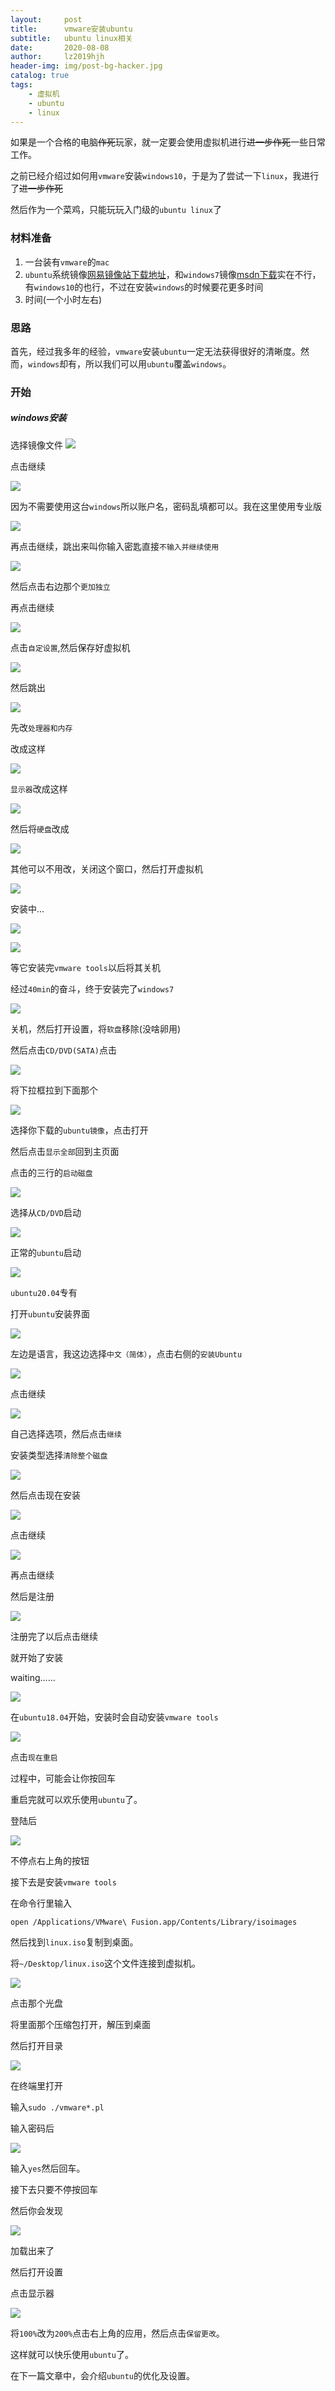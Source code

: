 ```yaml
---
layout:     post
title:      vmware安装ubuntu
subtitle:   ubuntu linux相关
date:       2020-08-08
author:     lz2019hjh
header-img: img/post-bg-hacker.jpg
catalog: true
tags:
    - 虚拟机
    - ubuntu
    - linux
---
```


如果是一个合格的电脑~~作死~~玩家，就一定要会使用虚拟机进行~~进一步作死~~一些日常工作。

之前已经介绍过如何用`vmware`安装`windows10`，于是为了尝试一下`linux`，我进行了~~进一步作死~~

然后作为一个菜鸡，只能玩玩入门级的`ubuntu linux`了

### 材料准备

1. 一台装有`vmware`的`mac`
2. `ubuntu`系统镜像[网易镜像站下载地址](http://mirrors.163.com/ubuntu-releases/)，和`windows7`镜像[msdn下载](https://msdn.itellyou.cn/)实在不行，有`windows10`的也行，不过在安装`windows`的时候要花更多时间
3. 时间(一个小时左右)

### 思路

首先，经过我多年的经验，`vmware`安装`ubuntu`一定无法获得很好的清晰度。然而，`windows`却有，所以我们可以用`ubuntu`覆盖`windows`。

### 开始

##### windows安装

选择镜像文件
![](https://tva1.sinaimg.cn/large/007S8ZIlly1ghkv6iyqyyj30yz0u07lp.jpg)

点击继续

![](https://tva1.sinaimg.cn/large/007S8ZIlly1ghkv7fdzvtj30yz0u0ne9.jpg)

因为不需要使用这台`windows`所以账户名，密码乱填都可以。我在这里使用专业版

![](https://tva1.sinaimg.cn/large/007S8ZIlly1ghkv991kijj30yz0u0wvo.jpg)

再点击继续，跳出来叫你输入密匙直接`不输入并继续使用`

![](https://tva1.sinaimg.cn/large/007S8ZIlly1ghkvb8zn59j30yz0u0k8o.jpg)

然后点击右边那个`更加独立`

再点击继续

![](https://tva1.sinaimg.cn/large/007S8ZIlly1ghkvbxzxwkj30yz0u0tqg.jpg)

点击`自定设置`,然后保存好虚拟机

![](https://tva1.sinaimg.cn/large/007S8ZIlly1ghkvd5lkxhj31560u0naw.jpg)

然后跳出

![](https://tva1.sinaimg.cn/large/007S8ZIlly1ghkvdhahcdj313b0u0h4v.jpg)

先改`处理器和内存`

改成这样

![](https://tva1.sinaimg.cn/large/007S8ZIlly1ghkvekg4fpj310z0u04bn.jpg)

`显示器`改成这样

![](https://tva1.sinaimg.cn/large/007S8ZIlly1ghkvfs7mn3j313d0u0qhb.jpg)

然后将`硬盘`改成

![](https://tva1.sinaimg.cn/large/007S8ZIlly1ghkvhcafn2j315s0n2doc.jpg)

其他可以不用改，关闭这个窗口，然后打开虚拟机

![](https://tva1.sinaimg.cn/large/007S8ZIlly1ghkviojx9hj310h0u0dyp.jpg)

安装中...

![](https://tva1.sinaimg.cn/large/007S8ZIlly1ghkvj69xmrj31c00u0tbh.jpg)

![](https://tva1.sinaimg.cn/large/007S8ZIlly1ghkvk3lu9sj31c00u0h7h.jpg)

等它安装完`vmware tools`以后将其关机

经过`40min`的奋斗，终于安装完了`windows7`

![](https://tva1.sinaimg.cn/large/007S8ZIlly1ghkwq4ber6j31c00u07wk.jpg)

关机，然后打开设置，将`软盘`移除(没啥卵用)

然后点击`CD/DVD(SATA)`点击

![](https://tva1.sinaimg.cn/large/007S8ZIlly1ghkwtb5wf0j315s0higs7.jpg)

将下拉框拉到下面那个

![](https://tva1.sinaimg.cn/large/007S8ZIlly1ghkwui8qiwj31a00u0kao.jpg)

选择你下载的`ubuntu镜像`，点击打开

然后点击`显示全部`回到主页面

点击的三行的`启动磁盘`

![](https://tva1.sinaimg.cn/large/007S8ZIlly1ghkwwdt1thj315s0ls11q.jpg)

选择从`CD/DVD`启动

![](https://tva1.sinaimg.cn/large/007S8ZIlly1ghkwxal3qwj31c00u0mzw.jpg)

正常的`ubuntu`启动

![](https://tva1.sinaimg.cn/large/007S8ZIlly1ghkwz7taucj31c00u0tc3.jpg)

`ubuntu20.04`专有

打开`ubuntu`安装界面

![](https://tva1.sinaimg.cn/large/007S8ZIlly1ghkx1ejnw7j31c00u0dmq.jpg)

左边是语言，我这边选择`中文（简体）`，点击右侧的`安装Ubuntu`

![](https://tva1.sinaimg.cn/large/007S8ZIlly1ghkx40hn14j31c00u0jxt.jpg)

点击继续

![](https://tva1.sinaimg.cn/large/007S8ZIlly1ghkx4fxk25j31c00u00yv.jpg)

自己选择选项，然后点击`继续`

安装类型选择`清除整个磁盘`

![](https://tva1.sinaimg.cn/large/007S8ZIlly1ghkx7vxgudj31c00u04qu.jpg)

然后点击现在安装

![](https://tva1.sinaimg.cn/large/007S8ZIlly1ghkx9guhqej31c00u04qu.jpg)

点击继续

![](https://tva1.sinaimg.cn/large/007S8ZIlly1ghkxazc3orj31c00u07wm.jpg)

再点击继续

然后是注册

![](https://tva1.sinaimg.cn/large/007S8ZIlly1ghpjfxyxbij31c00u01l2.jpg)

注册完了以后点击继续

就开始了安装

waiting......

![](https://tva1.sinaimg.cn/large/007S8ZIlly1ghpjgx588cj31c00u04qu.jpg)

在`ubuntu18.04`开始，安装时会自动安装`vmware tools`

![](https://tva1.sinaimg.cn/large/007S8ZIlly1ghpjld0eazj31c00u0kjq.jpg)

点击`现在重启`

过程中，可能会让你按回车

重启完就可以欢乐使用`ubuntu`了。

登陆后

![](https://tva1.sinaimg.cn/large/007S8ZIlly1ghpjp11qaaj31c00u0qb1.jpg)

不停点右上角的按钮

接下去是安装`vmware tools`

在命令行里输入
```
open /Applications/VMware\ Fusion.app/Contents/Library/isoimages 
```

然后找到`linux.iso`复制到桌面。

将`~/Desktop/linux.iso`这个文件连接到虚拟机。

![](https://tva1.sinaimg.cn/large/007S8ZIlly1ghpk4xd5fwj31c00u0gu4.jpg)

点击那个光盘

将里面那个压缩包打开，解压到桌面

然后打开目录

![](https://tva1.sinaimg.cn/large/007S8ZIlly1ghpk7rgtf1j31c00u0n5p.jpg)

在终端里打开

输入`sudo ./vmware*.pl`

输入密码后

![](https://tva1.sinaimg.cn/large/007S8ZIlly1ghpk8ucxfxj31c00u0gtw.jpg)

输入`yes`然后回车。

接下去只要不停按回车

然后你会发现

![](https://tva1.sinaimg.cn/large/007S8ZIlly1ghpkaqnb0bj31c00u0wtl.jpg)

加载出来了

然后打开设置

点击显示器

![](https://tva1.sinaimg.cn/large/007S8ZIlly1ghpkbmed9zj31c00u0n6u.jpg)

将`100%`改为`200%`点击右上角的应用，然后点击`保留更改`。

这样就可以快乐使用`ubuntu`了。

在下一篇文章中，会介绍`ubuntu`的优化及设置。

